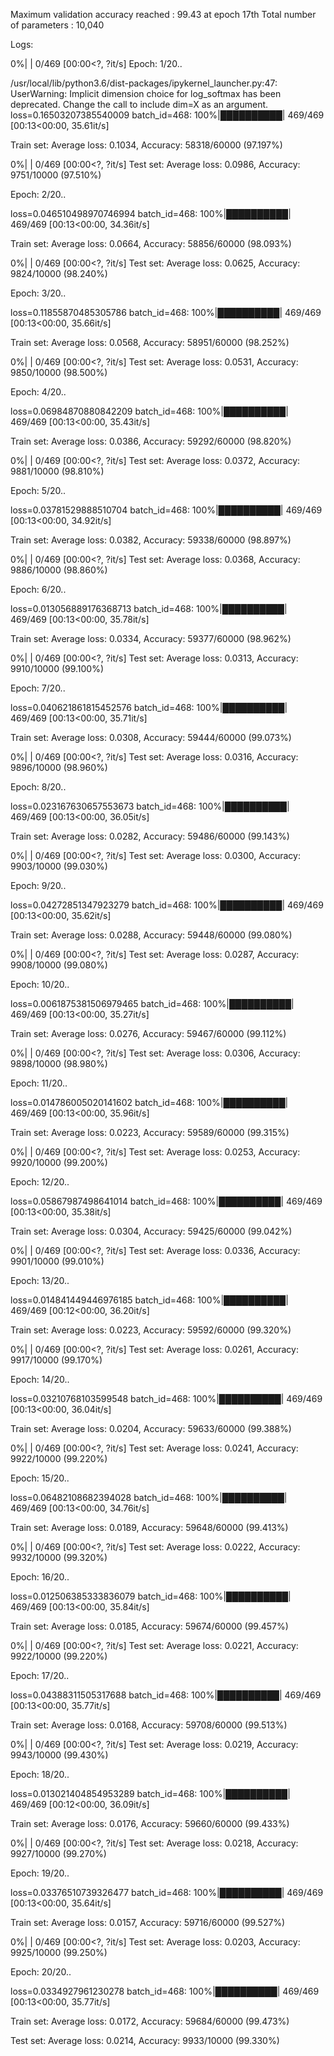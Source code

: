 
Maximum validation accuracy reached : 99.43 at epoch 17th
Total number of parameters : 10,040

Logs:

  0%|          | 0/469 [00:00<?, ?it/s]
Epoch: 1/20..
 
/usr/local/lib/python3.6/dist-packages/ipykernel_launcher.py:47: UserWarning: Implicit dimension choice for log_softmax has been deprecated. Change the call to include dim=X as an argument.
loss=0.16503207385540009 batch_id=468: 100%|██████████| 469/469 [00:13<00:00, 35.61it/s]

Train set: Average loss: 0.1034, Accuracy: 58318/60000 (97.197%)

  0%|          | 0/469 [00:00<?, ?it/s]
Test set: Average loss: 0.0986, Accuracy: 9751/10000 (97.510%)

Epoch: 2/20..
 
loss=0.046510498970746994 batch_id=468: 100%|██████████| 469/469 [00:13<00:00, 34.36it/s]

Train set: Average loss: 0.0664, Accuracy: 58856/60000 (98.093%)

  0%|          | 0/469 [00:00<?, ?it/s]
Test set: Average loss: 0.0625, Accuracy: 9824/10000 (98.240%)

Epoch: 3/20..
 
loss=0.11855870485305786 batch_id=468: 100%|██████████| 469/469 [00:13<00:00, 35.66it/s]

Train set: Average loss: 0.0568, Accuracy: 58951/60000 (98.252%)

  0%|          | 0/469 [00:00<?, ?it/s]
Test set: Average loss: 0.0531, Accuracy: 9850/10000 (98.500%)

Epoch: 4/20..
 
loss=0.06984870880842209 batch_id=468: 100%|██████████| 469/469 [00:13<00:00, 35.43it/s]

Train set: Average loss: 0.0386, Accuracy: 59292/60000 (98.820%)

  0%|          | 0/469 [00:00<?, ?it/s]
Test set: Average loss: 0.0372, Accuracy: 9881/10000 (98.810%)

Epoch: 5/20..
 
loss=0.03781529888510704 batch_id=468: 100%|██████████| 469/469 [00:13<00:00, 34.92it/s]

Train set: Average loss: 0.0382, Accuracy: 59338/60000 (98.897%)

  0%|          | 0/469 [00:00<?, ?it/s]
Test set: Average loss: 0.0368, Accuracy: 9886/10000 (98.860%)

Epoch: 6/20..
 
loss=0.013056889176368713 batch_id=468: 100%|██████████| 469/469 [00:13<00:00, 35.78it/s]

Train set: Average loss: 0.0334, Accuracy: 59377/60000 (98.962%)

  0%|          | 0/469 [00:00<?, ?it/s]
Test set: Average loss: 0.0313, Accuracy: 9910/10000 (99.100%)

Epoch: 7/20..
 
loss=0.040621861815452576 batch_id=468: 100%|██████████| 469/469 [00:13<00:00, 35.71it/s]

Train set: Average loss: 0.0308, Accuracy: 59444/60000 (99.073%)

  0%|          | 0/469 [00:00<?, ?it/s]
Test set: Average loss: 0.0316, Accuracy: 9896/10000 (98.960%)

Epoch: 8/20..
 
loss=0.023167630657553673 batch_id=468: 100%|██████████| 469/469 [00:13<00:00, 36.05it/s]

Train set: Average loss: 0.0282, Accuracy: 59486/60000 (99.143%)

  0%|          | 0/469 [00:00<?, ?it/s]
Test set: Average loss: 0.0300, Accuracy: 9903/10000 (99.030%)

Epoch: 9/20..
 
loss=0.04272851347923279 batch_id=468: 100%|██████████| 469/469 [00:13<00:00, 35.62it/s]

Train set: Average loss: 0.0288, Accuracy: 59448/60000 (99.080%)

  0%|          | 0/469 [00:00<?, ?it/s]
Test set: Average loss: 0.0287, Accuracy: 9908/10000 (99.080%)

Epoch: 10/20..
 
loss=0.0061875381506979465 batch_id=468: 100%|██████████| 469/469 [00:13<00:00, 35.27it/s]

Train set: Average loss: 0.0276, Accuracy: 59467/60000 (99.112%)

  0%|          | 0/469 [00:00<?, ?it/s]
Test set: Average loss: 0.0306, Accuracy: 9898/10000 (98.980%)

Epoch: 11/20..
 
loss=0.014786005020141602 batch_id=468: 100%|██████████| 469/469 [00:13<00:00, 35.96it/s]

Train set: Average loss: 0.0223, Accuracy: 59589/60000 (99.315%)

  0%|          | 0/469 [00:00<?, ?it/s]
Test set: Average loss: 0.0253, Accuracy: 9920/10000 (99.200%)

Epoch: 12/20..
 
loss=0.05867987498641014 batch_id=468: 100%|██████████| 469/469 [00:13<00:00, 35.38it/s]

Train set: Average loss: 0.0304, Accuracy: 59425/60000 (99.042%)

  0%|          | 0/469 [00:00<?, ?it/s]
Test set: Average loss: 0.0336, Accuracy: 9901/10000 (99.010%)

Epoch: 13/20..
 
loss=0.014841449446976185 batch_id=468: 100%|██████████| 469/469 [00:12<00:00, 36.20it/s]

Train set: Average loss: 0.0223, Accuracy: 59592/60000 (99.320%)

  0%|          | 0/469 [00:00<?, ?it/s]
Test set: Average loss: 0.0261, Accuracy: 9917/10000 (99.170%)

Epoch: 14/20..
 
loss=0.03210768103599548 batch_id=468: 100%|██████████| 469/469 [00:13<00:00, 36.04it/s]

Train set: Average loss: 0.0204, Accuracy: 59633/60000 (99.388%)

  0%|          | 0/469 [00:00<?, ?it/s]
Test set: Average loss: 0.0241, Accuracy: 9922/10000 (99.220%)

Epoch: 15/20..
 
loss=0.06482108682394028 batch_id=468: 100%|██████████| 469/469 [00:13<00:00, 34.76it/s]

Train set: Average loss: 0.0189, Accuracy: 59648/60000 (99.413%)

  0%|          | 0/469 [00:00<?, ?it/s]
Test set: Average loss: 0.0222, Accuracy: 9932/10000 (99.320%)

Epoch: 16/20..
 
loss=0.012506385333836079 batch_id=468: 100%|██████████| 469/469 [00:13<00:00, 35.84it/s]

Train set: Average loss: 0.0185, Accuracy: 59674/60000 (99.457%)

  0%|          | 0/469 [00:00<?, ?it/s]
Test set: Average loss: 0.0221, Accuracy: 9922/10000 (99.220%)

Epoch: 17/20..
 
loss=0.04388311505317688 batch_id=468: 100%|██████████| 469/469 [00:13<00:00, 35.77it/s]

Train set: Average loss: 0.0168, Accuracy: 59708/60000 (99.513%)

  0%|          | 0/469 [00:00<?, ?it/s]
Test set: Average loss: 0.0219, Accuracy: 9943/10000 (99.430%)

Epoch: 18/20..
 
loss=0.013021404854953289 batch_id=468: 100%|██████████| 469/469 [00:12<00:00, 36.09it/s]

Train set: Average loss: 0.0176, Accuracy: 59660/60000 (99.433%)

  0%|          | 0/469 [00:00<?, ?it/s]
Test set: Average loss: 0.0218, Accuracy: 9927/10000 (99.270%)

Epoch: 19/20..
 
loss=0.03376510739326477 batch_id=468: 100%|██████████| 469/469 [00:13<00:00, 35.64it/s]

Train set: Average loss: 0.0157, Accuracy: 59716/60000 (99.527%)

  0%|          | 0/469 [00:00<?, ?it/s]
Test set: Average loss: 0.0203, Accuracy: 9925/10000 (99.250%)

Epoch: 20/20..
 
loss=0.0334927961230278 batch_id=468: 100%|██████████| 469/469 [00:13<00:00, 35.77it/s]

Train set: Average loss: 0.0172, Accuracy: 59684/60000 (99.473%)


Test set: Average loss: 0.0214, Accuracy: 9933/10000 (99.330%)
